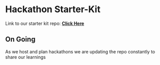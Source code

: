 # Hackathon Starter-Kit

Link to our starter kit repo: 
[**Click Here**](https://github.com/microsoft/hackathon-starter-kit)

## On Going

As we host and plan hackathons we are updating the repo constantly to share our learnings

